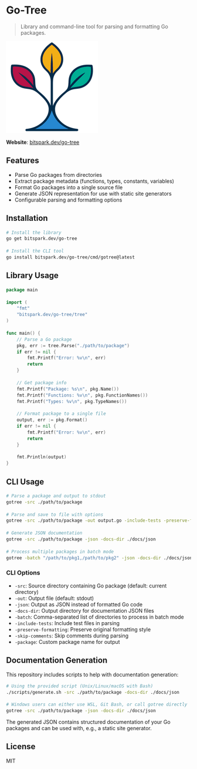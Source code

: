 # Go-Tree

> Library and command-line tool for parsing and formatting Go packages.

[![](assets/go-tree.png)](https://bitspark.dev/go-tree)

**Website**: [bitspark.dev/go-tree](https://bitspark.dev/go-tree)

## Features

- Parse Go packages from directories
- Extract package metadata (functions, types, constants, variables)
- Format Go packages into a single source file
- Generate JSON representation for use with static site generators
- Configurable parsing and formatting options

## Installation

```bash
# Install the library
go get bitspark.dev/go-tree

# Install the CLI tool
go install bitspark.dev/go-tree/cmd/gotree@latest
```

## Library Usage

```go
package main

import (
	"fmt"
	"bitspark.dev/go-tree/tree"
)

func main() {
	// Parse a Go package
	pkg, err := tree.Parse("./path/to/package")
	if err != nil {
		fmt.Printf("Error: %v\n", err)
		return
	}
	
	// Get package info
	fmt.Printf("Package: %s\n", pkg.Name())
	fmt.Printf("Functions: %v\n", pkg.FunctionNames())
	fmt.Printf("Types: %v\n", pkg.TypeNames())
	
	// Format package to a single file
	output, err := pkg.Format()
	if err != nil {
		fmt.Printf("Error: %v\n", err)
		return
	}
	
	fmt.Println(output)
}
```

## CLI Usage

```bash
# Parse a package and output to stdout
gotree -src ./path/to/package

# Parse and save to file with options
gotree -src ./path/to/package -out output.go -include-tests -preserve-formatting

# Generate JSON documentation
gotree -src ./path/to/package -json -docs-dir ./docs/json

# Process multiple packages in batch mode
gotree -batch "/path/to/pkg1,/path/to/pkg2" -json -docs-dir ./docs/json
```

### CLI Options

- `-src`: Source directory containing Go package (default: current directory)
- `-out`: Output file (default: stdout)
- `-json`: Output as JSON instead of formatted Go code
- `-docs-dir`: Output directory for documentation JSON files
- `-batch`: Comma-separated list of directories to process in batch mode
- `-include-tests`: Include test files in parsing
- `-preserve-formatting`: Preserve original formatting style
- `-skip-comments`: Skip comments during parsing
- `-package`: Custom package name for output

## Documentation Generation

This repository includes scripts to help with documentation generation:

```bash
# Using the provided script (Unix/Linux/macOS with Bash)
./scripts/generate.sh -src ./path/to/package -docs-dir ./docs/json

# Windows users can either use WSL, Git Bash, or call gotree directly
gotree -src ./path/to/package -json -docs-dir ./docs/json
```

The generated JSON contains structured documentation of your Go packages and can be used with, e.g., a static site generator.

## License

MIT
